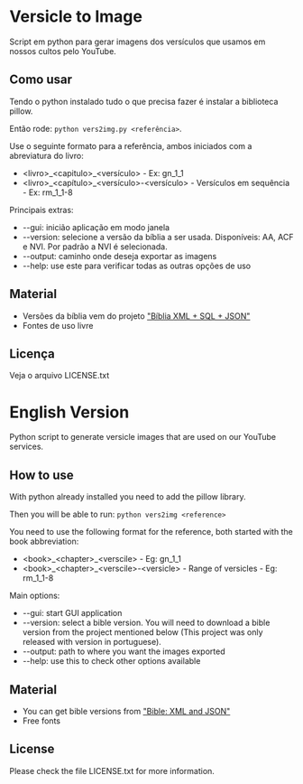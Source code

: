# Versicle to Image
Script em python para gerar imagens dos versículos que usamos em nossos cultos pelo YouTube.

## Como usar
Tendo o python instalado tudo o que precisa fazer é instalar a biblioteca pillow.

Então rode: `python vers2img.py <referência>`.

Use o seguinte formato para a referência, ambos iniciados com a abreviatura do livro: 
- \<livro\>\_\<capitulo\>\_\<versículo\> - Ex: gn\_1\_1
- \<livro\>\_\<capítulo\>\_\<versículo\>-\<versículo\> - Versículos em sequência - Ex: rm\_1\_1\-8

Principais extras:
- --gui: inicião aplicação em modo janela
- --version: selecione a versão da bíblia a ser usada. Disponíveis: AA, ACF e NVI. Por padrão a NVI é selecionada.
- --output: caminho onde deseja exportar as imagens
- --help: use este para verificar todas as outras opções de uso

## Material
- Versões da bíblia vem do projeto ["Bíblia XML + SQL + JSON"](https://github.com/thiagobodruk/biblia)
- Fontes de uso livre

## Licença
Veja o arquivo LICENSE.txt


# English Version
Python script to generate versicle images that are used on our YouTube services.

## How to use
With python already installed you need to add the pillow library.

Then you will be able to run: `python vers2img <reference>`

You need to use the following format for the reference, both started with the book abbreviation:
- \<book\>\_\<chapter\>\_\<verscile\> - Eg: gn\_1\_1
- \<book\>\_\<chapter\>\_\<verscile\>-\<versicle\> - Range of versicles - Eg: rm\_1\_1\-8

Main options:
- --gui: start GUI application
- --version: select a bible version. You will need to download a bible version from the project mentioned below (This project was only released with version in portuguese).
- --output: path to where you want the images exported
- --help: use this to check other options available

## Material
- You can get bible versions from ["Bible: XML and JSON"](https://github.com/thiagobodruk/bible)
- Free fonts

## License
Please check the file LICENSE.txt for more information.

